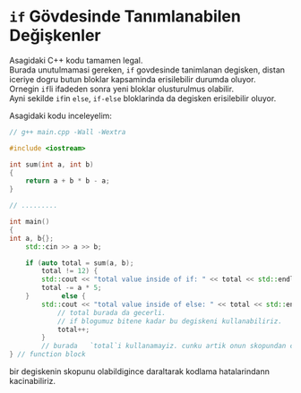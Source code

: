 # `if` Gövdesinde Tanımlanabilen Değişkenler

Asagidaki C++ kodu tamamen legal.  
Burada unutulmamasi gereken, `if` govdesinde tanimlanan degisken, distan iceriye dogru butun bloklar kapsaminda erisilebilir durumda oluyor.  
Ornegin `if`li ifadeden sonra yeni bloklar olusturulmus olabilir.  
Ayni sekilde `if`in `else`, `if-else` bloklarinda da degisken erisilebilir oluyor.

Asagidaki kodu inceleyelim:

```c++
// g++ main.cpp -Wall -Wextra

#include <iostream>

int sum(int a, int b)
{
    return a + b * b - a;
}

// .........

int main()
{
int a, b{};
    std::cin >> a >> b;

    if (auto total = sum(a, b);
        total != 12) {
        std::cout << "total value inside of if: " << total << std::endl;
        total -= a * 5;
    }        else {
        std::cout << "total value inside of else: " << total << std::endl;
            // total burada da gecerli.
            // if blogumuz bitene kadar bu degiskeni kullanabiliriz.
            total++;
        }
        // burada   `total`i kullanamayiz. cunku artik onun skopundan cikmis olduk.
} // function block
```

bir degiskenin skopunu olabildigince daraltarak kodlama hatalarindann kacinabiliriz.
